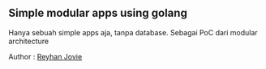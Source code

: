 ## Simple modular apps using golang
Hanya sebuah simple apps aja, tanpa database. Sebagai PoC dari modular architecture

Author : [Reyhan Jovie](https://www.linkedin.com/in/reyhanjovie/)